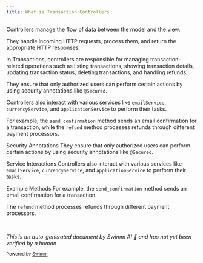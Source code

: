 ```yaml
---
title: What is Transaction Controllers
---
```

Controllers manage the flow of data between the model and the view.

They handle incoming HTTP requests, process them, and return the appropriate HTTP responses.

In Transactions, controllers are responsible for managing transaction-related operations such as listing transactions, showing transaction details, updating transaction status, deleting transactions, and handling refunds.

They ensure that only authorized users can perform certain actions by using security annotations like `@Secured`.

Controllers also interact with various services like `emailService`, `currencyService`, and `applicationService` to perform their tasks.

For example, the `send_confirmation` method sends an email confirmation for a transaction, while the `refund` method processes refunds through different payment processors.

Security Annotations They ensure that only authorized users can perform certain actions by using security annotations like `@Secured`.

Service Interactions Controllers also interact with various services like `emailService`, `currencyService`, and `applicationService` to perform their tasks.

Example Methods For example, the `send_confirmation` method sends an email confirmation for a transaction.

The `refund` method processes refunds through different payment processors.

&nbsp;

*This is an auto-generated document by Swimm AI 🌊 and has not yet been verified by a human*

<SwmMeta version="3.0.0" repo-id="Z2l0aHViJTNBJTNBZ3JlZW5maWVsZC1lY29tbWVyY2UlM0ElM0FTd2ltbS1EZW1v" repo-name="greenfield-ecommerce" doc-type="overview"><sup>Powered by [Swimm](/)</sup></SwmMeta>
